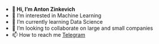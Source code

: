 - **👋 Hi, I’m Anton Zinkevich**
- 👀 I’m interested in Machine Learning
- 🌱 I’m currently learning Data Science
- 💞️ I’m looking to collaborate on large and small companies
- 📫 How to reach me [Telegram](https://t.me/znkvch_a)
